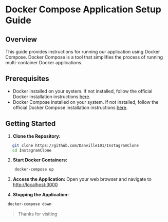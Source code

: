 # Docker Compose Application Setup Guide

## Overview

This guide provides instructions for running our application using Docker Compose. Docker Compose is a tool that simplifies the process of running multi-container Docker applications.

## Prerequisites

- Docker installed on your system. If not installed, follow the official Docker installation instructions [here](https://docs.docker.com/get-docker/).
- Docker Compose installed on your system. If not installed, follow the official Docker Compose installation instructions [here](https://docs.docker.com/compose/install/).

## Getting Started

1. **Clone the Repository:**

```bash
   git clone https://github.com/Danville101/InstagramClone
   cd InstagramClone
```

2. **Start Docker Containers:**

```bash
    docker-compose up
 ```

3. **Access the Application:**
   Open your web browser and navigate to  [http://localhost:3000](http://localhost:3000)

4. **Stopping the Application:**

``` bash
 docker-compose down
```

>Thanks for visiting  
